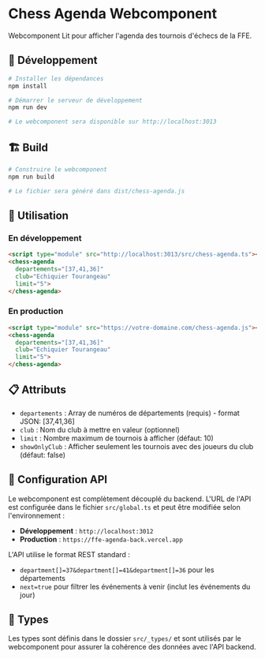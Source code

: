 # Chess Agenda Webcomponent

Webcomponent Lit pour afficher l'agenda des tournois d'échecs de la FFE.

## 🚀 Développement

```bash
# Installer les dépendances
npm install

# Démarrer le serveur de développement
npm run dev

# Le webcomponent sera disponible sur http://localhost:3013
```

## 🏗️ Build

```bash
# Construire le webcomponent
npm run build

# Le fichier sera généré dans dist/chess-agenda.js
```

## 🎯 Utilisation

### En développement
```html
<script type="module" src="http://localhost:3013/src/chess-agenda.ts"></script>
<chess-agenda 
  departements="[37,41,36]" 
  club="Echiquier Tourangeau"
  limit="5">
</chess-agenda>
```

### En production
```html
<script type="module" src="https://votre-domaine.com/chess-agenda.js"></script>
<chess-agenda 
  departements="[37,41,36]" 
  club="Echiquier Tourangeau"
  limit="5">
</chess-agenda>
```

## 📋 Attributs

- `departements` : Array de numéros de départements (requis) - format JSON: [37,41,36]
- `club` : Nom du club à mettre en valeur (optionnel)
- `limit` : Nombre maximum de tournois à afficher (défaut: 10)
- `showOnlyClub` : Afficher seulement les tournois avec des joueurs du club (défaut: false)

## 🔧 Configuration API

Le webcomponent est complètement découplé du backend. L'URL de l'API est configurée dans le fichier `src/global.ts` et peut être modifiée selon l'environnement :

- **Développement** : `http://localhost:3012`
- **Production** : `https://ffe-agenda-back.vercel.app`

L'API utilise le format REST standard :
- `department[]=37&department[]=41&department[]=36` pour les départements
- `next=true` pour filtrer les événements à venir (inclut les événements du jour)

## 🔗 Types

Les types sont définis dans le dossier `src/_types/` et sont utilisés par le webcomponent pour assurer la cohérence des données avec l'API backend.
